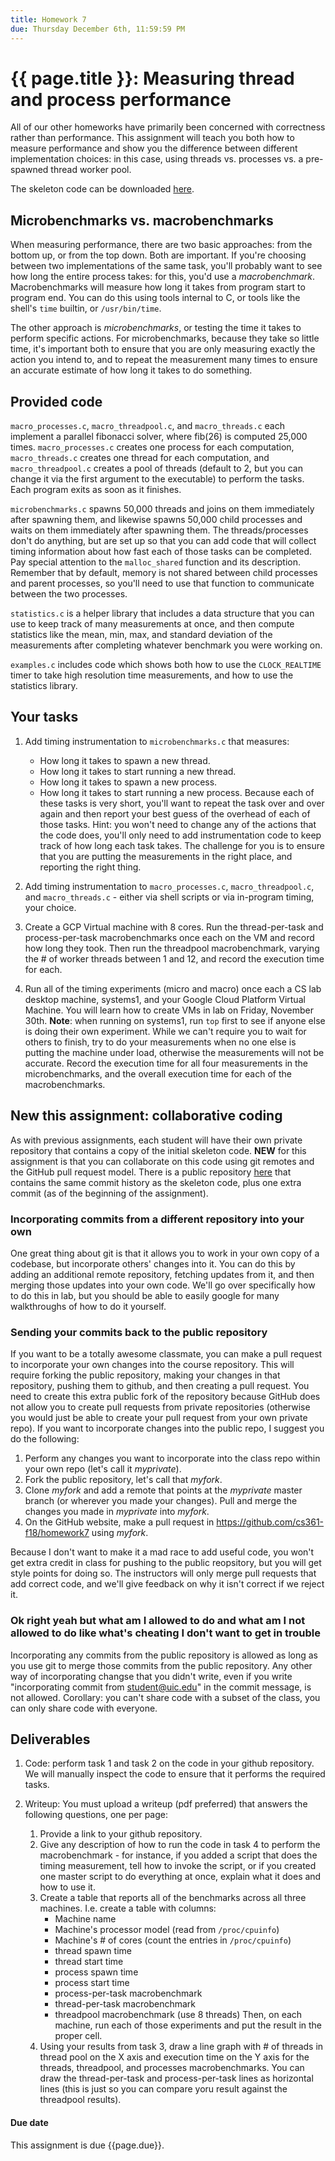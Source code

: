 ```yaml
---
title: Homework 7
due: Thursday December 6th, 11:59:59 PM
---
```


# {{ page.title }}: Measuring thread and process performance

All of our other homeworks have primarily been concerned with correctness rather than performance. This assignment will teach you both how to measure performance and show you the difference between different implementation choices: in this case, using threads vs. processes vs. a pre-spawned thread worker pool.

The skeleton code can be downloaded [here](https://classroom.github.com/a/EpZXi3hN).

## Microbenchmarks vs. macrobenchmarks

When measuring performance, there are two basic approaches: from the bottom up, or from the top down. Both are important. If you're choosing between two implementations of the same task, you'll probably want to see how long the entire process takes: for this, you'd use a _macrobenchmark_. Macrobenchmarks will measure how long it takes from program start to program end. You can do this using tools internal to C, or tools like the shell's `time` builtin, or `/usr/bin/time`.

The other approach is _microbenchmarks_, or testing the time it takes to perform specific actions. For microbenchmarks, because they take so little time, it's important both to ensure that you are only measuring exactly the action you intend to, and to repeat the measurement many times to ensure an accurate estimate of how long it takes to do something.

## Provided code

`macro_processes.c`, `macro_threadpool.c`, and `macro_threads.c` each implement a parallel fibonacci solver, where fib(26) is computed 25,000 times. `macro_processes.c` creates one process for each computation, `macro_threads.c` creates one thread for each computation, and `macro_threadpool.c` creates a pool of threads (default to 2, but you can change it via the first argument to the executable) to perform the tasks. Each program exits as soon as it finishes.

`microbenchmarks.c` spawns 50,000 threads and joins on them immediately after spawning them, and likewise spawns 50,000 child processes and waits on them immediately after spawning them. The threads/processes don't do anything, but are set up so that you can add code that will collect timing information about how fast each of those tasks can be completed. Pay special attention to the `malloc_shared` function and its description. Remember that by default, memory is not shared between child processes and parent processes, so you'll need to use that function to communicate between the two processes.

`statistics.c` is a helper library that includes a data structure that you can use to keep track of many measurements at once, and then compute statistics like the mean, min, max, and standard deviation of the measurements after completing whatever benchmark you were working on.

`examples.c` includes code which shows both how to use the `CLOCK_REALTIME` timer to take high resolution time measurements, and how to use the statistics library.


## Your tasks

1. Add timing instrumentation to `microbenchmarks.c` that measures:
    * How long it takes to spawn a new thread.
    * How long it takes to start running a new thread.
    * How long it takes to spawn a new process.
    * How long it takes to start running a new process.
   Because each of these tasks is very short, you'll want to repeat the task over and over again and then report your best guess of the overhead of each of those tasks. Hint: you won't need to change any of the actions that the code does, you'll only need to add instrumentation code to keep track of how long each task takes. The challenge for you is to ensure that you are putting the measurements in the right place, and reporting the right thing.

2. Add timing instrumentation to `macro_processes.c`, `macro_threadpool.c`, and `macro_threads.c` - either via shell scripts or via in-program timing, your choice.

3. Create a GCP Virtual machine with 8 cores. Run the thread-per-task and process-per-task macrobenchmarks once each on the VM and record how long they took. Then run the threadpool macrobenchmark, varying the # of worker threads between 1 and 12, and record the execution time for each.

4. Run all of the timing experiments (micro and macro) once each a CS lab desktop machine, systems1, and your Google Cloud Platform Virtual Machine. You will learn how to create VMs in lab on Friday, November 30th. **Note**: when running on systems1, run `top` first to see if anyone else is doing their own experiment. While we can't require you to wait for others to finish, try to do your measurements when no one else is putting the machine under load, otherwise the measurements will not be accurate. Record the execution time for all four measurements in the microbenchmarks, and the overall execution time for each of the macrobenchmarks.

## New this assignment: collaborative coding

As with previous assignments, each student will have their own private repository that contains a copy of the initial skeleton code. **NEW** for this assignment is that you can collaborate on this code using git remotes and the GitHub pull request model. There is a public repository [here](https://github.com/cs361-f18/homework7) that contains the same commit history as the skeleton code, plus one extra commit (as of the beginning of the assignment).

### Incorporating commits from a different repository into your own

One great thing about git is that it allows you to work in your own copy of a codebase, but incorporate others' changes into it. You can do this by adding an additional remote repository, fetching updates from it, and then merging those updates into your own code. We'll go over specifically how to do this in lab, but you should be able to easily google for many walkthroughs of how to do it yourself.

### Sending your commits back to the public repository

If you want to be a totally awesome classmate, you can make a pull request to incorporate your own changes into the course repository. This will require forking the public repository, making your changes in that repository, pushing them to github, and then creating a pull request. You need to create this extra public fork of the repository because GitHub does not allow you to create pull requests from private repositories (otherwise you would just be able to create your pull request from your own private repo). If you want to incorporate changes into the public repo, I suggest you do the following:
1. Perform any changes you want to incorporate into the class repo within your own repo (let's call it _myprivate_).
1. Fork the public repository, let's call that _myfork_.
2. Clone _myfork_ and add a remote that points at the _myprivate_ master branch (or wherever you made your changes). Pull and merge the changes you made in _myprivate_ into _myfork_.
3. On the GitHub website, make a pull request in https://github.com/cs361-f18/homework7 using _myfork_.

Because I don't want to make it a mad race to add useful code, you won't get extra credit in class for pushing to the public reopsitory, but you will get style points for doing so. The instructors will only merge pull requests that add correct code, and we'll give feedback on why it isn't correct if we reject it.

### Ok right yeah but what am I allowed to do and what am I not allowed to do like what's cheating I don't want to get in trouble

Incorporating any commits from the public repository is allowed as long as you use git to merge those commits from the public repository. Any other way of incorporating changse that you didn't write, even if you write "incorporating commit from student@uic.edu" in the commit message, is not allowed. Corollary: you can't share code with a subset of the class, you can only share code with everyone.

## Deliverables

1. Code: perform task 1 and task 2 on the code in your github repository. We will manually inspect the code to ensure that it performs the required tasks.

2. Writeup: You must upload a writeup (pdf preferred) that answers the following questions, one per page:

    1. Provide a link to your github repository.
    2. Give any description of how to run the code in task 4 to perform the macrobenchmark - for instance, if you added a script that does the timing measurement, tell how to invoke the script, or if you created one master script to do everything at once, explain what it does and how to use it.
    3. Create a table that reports all of the benchmarks across all three machines. I.e. create a table with columns:
        * Machine name
        * Machine's processor model (read from `/proc/cpuinfo`)
        * Machine's # of cores (count the entries in `/proc/cpuinfo`)
        * thread spawn time
        * thread start time
        * process spawn time
        * process start time
        * process-per-task macrobenchmark
        * thread-per-task macrobenchmark
        * threadpool macrobenchmark (use 8 threads)
        Then, on each machine, run each of those experiments and put the result in the proper cell.
    4. Using your results from task 3, draw a line graph with # of threads in thread pool on the X axis and execution time on the Y axis for the threads, threadpool, and processes macrobenchmarks. You can draw the thread-per-task and process-per-task lines as horizontal lines (this is just so you can compare yoru result against the threadpool results).

#### Due date

This assignment is due {{page.due}}.